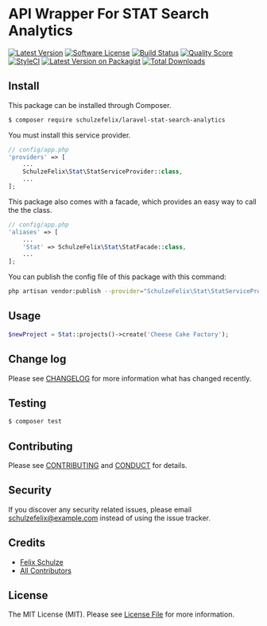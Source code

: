 # API Wrapper For STAT Search Analytics

[![Latest Version](https://img.shields.io/github/release/schulzefelix/laravel-stat-search-analytics.svg?style=flat-square)](https://github.com/schulzefelix/laravel-stat-search-analytics/releases)
[![Software License][ico-license]](LICENSE.md)
[![Build Status][ico-travis]][link-travis]
[![Quality Score][ico-code-quality]][link-code-quality]
[![StyleCI](https://styleci.io/repos/72838426/shield)](https://styleci.io/repos/72838426)
[![Latest Version on Packagist][ico-version]][link-packagist]
[![Total Downloads][ico-downloads]][link-downloads]

## Install

This package can be installed through Composer.

``` bash
$ composer require schulzefelix/laravel-stat-search-analytics
```

You must install this service provider.
```php
// config/app.php
'providers' => [
    ...
    SchulzeFelix\Stat\StatServiceProvider::class,
    ...
];
```

This package also comes with a facade, which provides an easy way to call the the class.

```php
// config/app.php
'aliases' => [
    ...
    'Stat' => SchulzeFelix\Stat\StatFacade::class,
    ...
];
```


You can publish the config file of this package with this command:

``` bash
php artisan vendor:publish --provider="SchulzeFelix\Stat\StatServiceProvider"
```

## Usage

``` php
$newProject = Stat::projects()->create('Cheese Cake Factory');
```

## Change log

Please see [CHANGELOG](CHANGELOG.md) for more information what has changed recently.

## Testing

``` bash
$ composer test
```

## Contributing

Please see [CONTRIBUTING](CONTRIBUTING.md) and [CONDUCT](CONDUCT.md) for details.

## Security

If you discover any security related issues, please email schulzefelix@example.com instead of using the issue tracker.

## Credits

- [Felix Schulze][link-author]
- [All Contributors][link-contributors]

## License

The MIT License (MIT). Please see [License File](LICENSE.md) for more information.

[ico-version]: https://img.shields.io/packagist/v/schulzefelix/laravel-stat-search-analytics.svg?style=flat-square
[ico-license]: https://img.shields.io/badge/license-MIT-brightgreen.svg?style=flat-square
[ico-travis]: https://img.shields.io/travis/schulzefelix/laravel-stat-search-analytics/master.svg?style=flat-square
[ico-scrutinizer]: https://img.shields.io/scrutinizer/coverage/g/schulzefelix/laravel-stat-search-analytics.svg?style=flat-square
[ico-code-quality]: https://img.shields.io/scrutinizer/g/schulzefelix/laravel-stat-search-analytics.svg?style=flat-square
[ico-downloads]: https://img.shields.io/packagist/dt/schulzefelix/laravel-stat-search-analytics.svg?style=flat-square

[link-packagist]: https://packagist.org/packages/schulzefelix/laravel-stat-search-analytics
[link-travis]: https://travis-ci.org/schulzefelix/laravel-stat-search-analytics
[link-scrutinizer]: https://scrutinizer-ci.com/g/schulzefelix/laravel-stat-search-analytics/code-structure
[link-code-quality]: https://scrutinizer-ci.com/g/schulzefelix/laravel-stat-search-analytics
[link-downloads]: https://packagist.org/packages/schulzefelix/laravel-stat-search-analytics
[link-author]: https://github.com/schulzefelix
[link-contributors]: ../../contributors
